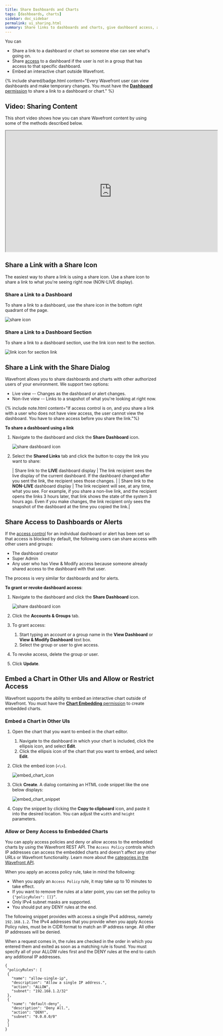 ```yaml
---
title: Share Dashboards and Charts
tags: [dashboards, charts]
sidebar: doc_sidebar
permalink: ui_sharing.html
summary: Share links to dashboards and charts, give dashboard access, and create embedded charts.
---
```

You can
* Share a link to a dashboard or chart so someone else can see what's going on.
* Share [access](access.html) to a dashboard if the user is not in a group that has access to that specific dashboard.
* Embed an interactive chart outside Wavefront.

{% include shared/badge.html content="Every Wavefront user can view dashboards and make temporary changes. You must have the [**Dashboard** permission](permissions_overview.html) to share a link to a dashboard or chart." %}

## Video: Sharing Content

This short video shows how you can share Wavefront content by using some of the methods described below.

<p>
<iframe src="https://bcove.video/3DZazeL" width="700" height="400" allowfullscreen="true" alt="Sharing search results, dashboards and charts using short URLs."></iframe>
</p>

## Share a Link with a Share Icon

The easiest way to share a link is using a share icon. Use a share icon to share a link to what you're seeing right now (NON-LIVE display).

### Share a Link to a Dashboard

To share a link to a dashboard, use the share icon in the bottom right quadrant of the page.

![share icon](/images/link_icon.png)

### Share a Link to a Dashboard Section

To share a link to a dashboard section, use the link icon next to the section.

![link icon for section link](/images/share_section_link.png)


## Share a Link with the Share Dialog

Wavefront allows you to share dashboards and charts with other authorized users of your environment. We support two options:

* Live view -- Changes as the dashboard or alert changes.
* Non-live view -- Links to a snapshot of what you're looking at right now.

{% include note.html content="If access control is on, and you share a link with a user who does not have view access, the user cannot view the dashboard. You have to share access before you share the link."%}

**To share a dashboard using a link**
1. Navigate to the dashboard and click the **Share Dashboard** icon.

   ![share dashboard icon](images/share_dashboard_icon.png)
2. Select the **Shared Links** tab and click the button to copy the link you want to share:

   |  Share link to the **LIVE** dashboard display | The link recipient sees the live display of the current dashboard. If the dashboard changed after you sent the link, the recipient sees those changes. |
   | Share link to the **NON-LIVE** dashboard display | The link recipient will see, at any time, what you see. For example, if you share a non-live link, and the recipient opens the links 3 hours later, that link shows the state of the system 3 hours ago. Even if you make changes, the link recipient only sees the snapshot of the dashboard at the time you copied the link.|



## Share Access to Dashboards or Alerts

If the [access control](access.html) for an individual dashboard or alert has been set so that access is blocked by default, the following users can share access with other users and groups:
* The dashboard creator
* Super Admin
* Any user who has View & Modify access because someone already shared access to the dashboard with that user.

The process is very similar for dashboards and for alerts.

**To grant or revoke dashboard access**:

1. Navigate to the dashboard and click the **Share Dashboard** icon.

   ![share dashboard icon](images/share_dashboard_icon.png)
2. Click the **Accounts & Groups** tab.
3. To grant access:
   1. Start typing an account or a group name in the **View Dashboard** or **View & Modify Dashboard** text box.
   2. Select the group or user to give access.
4. To revoke access, delete the group or user.
5. Click **Update**.

## Embed a Chart in Other UIs and Allow or Restrict Access

Wavefront supports the ability to embed an interactive chart outside of Wavefront. You must have the [**Chart Embedding** permission](permissions_overview.html) to create embedded charts.

### Embed a Chart in Other UIs

1. Open the chart that you want to embed in the chart editor.
    1. Navigate to the dashboard in which your chart is included, click the ellipsis icon, and select **Edit**.
    2. Click the ellipsis icon of the chart that you want to embed, and select **Edit**.
2. Click the embed icon (`<\>`).

    ![embed_chart_icon](images/embed_chart_icon.png)

2. Click **Create**. A dialog containing an HTML code snippet like the one below displays:

    ![embed_chart_snippet](images/embed_chart_snippet.png)

3. Copy the snippet by clicking the **Copy to clipboard** icon, and paste it into the desired location. You can adjust the `width` and `height` parameters.

### Allow or Deny Access to Embedded Charts

You can apply access policies and deny or allow access to the embedded charts by using the Wavefront REST API. The `Access Policy` controls which IP addresses can access the embedded charts and doesn't affect any other URLs or Wavefront functionality. Learn more about the [categories in the Wavefront API](wavefront_api.html#wavefront-rest-api-categories).

When you apply an access policy rule, take in mind the following:

* When you apply an `Access Policy` rule, it may take up to 10 minutes to take effect.
* If you want to remove the rules at a later point, you can set the policy to `{"policyRules": []}”`.
* Only IPv4 subnet masks are supported.
* You should put any DENY rules at the end.

The following snippet provides with access a single IPv4 address, namely `192.168.1.2`. The IPv4 addresses that you provide when you apply Access Policy rules, must be in CIDR format to match an IP address range. All other IP addresses will be denied.

When a request comes in, the rules are checked in the order in which you entered them and exited as soon as a matching rule is found. You must specify all of your ALLOW rules first and the DENY rules at the end to catch any additional IP addresses.

```
{
 "policyRules": [
 {
   "name": "allow-single-ip",
   "description": "Allow a single IP address.",
   "action": "ALLOW",
   "subnet": "192.168.1.2/32"
 },
 {
   "name": "default-deny",
   "description": "Deny All.",
   "action": "DENY",
   "subnet": "0.0.0.0/0"
 }
 ]
}
```
